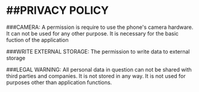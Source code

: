 ##PRIVACY POLICY
==============

###CAMERA:
A permission is require to use the phone's camera hardware. It can not be used for any other purpose. It is necessary for the basic fuction of the application

###WRITE EXTERNAL STORAGE:
The permission to write data to external storage

###LEGAL WARNING:
All personal data in question can not be shared with third parties and companies. It is not stored in any way. It is not used for purposes other than application functions.


